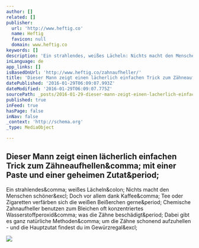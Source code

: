 ```yaml
---
author: []
related: []
publisher:
  url: 'http://www.heftig.co'
  name: Heftig
  favicon: null
  domain: www.heftig.co
keywords: []
description: 'Ein strahlendes, weißes Lächeln: Nichts macht den Menschen schöner! Doch vor allem dank Kaffee, Tee oder Zigaretten verfärben sich die weißen Beißerchen gerne. Chemische Zahnaufheller benutzen zum Bleichen oft konzentriertes Wasserstoffperoxid, was die Zähne beschädigt. Dabei gibt es ganz natürliche Methoden, um die Zähne schonend aufzuhellen - und die Hauptzutat findest du im Gewürzregal!'
inLanguage: de
app_links: []
isBasedOnUrl: 'http://www.heftig.co/zahnaufheller/'
title: 'Dieser Mann zeigt einen lächerlich einfachen Trick zum Zähneaufhellen, mit einer Paste und einer geheimen Zutat.'
datePublished: '2016-01-29T06:09:07.993Z'
dateModified: '2016-01-29T06:09:07.775Z'
sourcePath: _posts/2016-01-29-dieser-mann-zeigt-einen-lacherlich-einfachen-trick-zum-zahne.md
published: true
inFeed: true
hasPage: false
inNav: false
_context: 'http://schema.org'
_type: MediaObject

---
```

<article style=""><h1>Dieser Mann zeigt einen lächerlich einfachen Trick zum Zähneaufhellen&amp;comma; mit einer Paste und einer geheimen Zutat&amp;period;</h1><p>Ein strahlendes&amp;comma; weißes Lächeln&amp;colon; Nichts macht den Menschen schöner&amp;excl; Doch vor allem dank Kaffee&amp;comma; Tee oder Zigaretten verfärben sich die weißen Beißerchen gerne&amp;period; Chemische Zahnaufheller benutzen zum Bleichen oft konzentriertes Wasserstoffperoxid&amp;comma; was die Zähne beschädigt&amp;period; Dabei gibt es ganz natürliche Methoden&amp;comma; um die Zähne schonend aufzuhellen - und die Hauptzutat findest du im Gewürzregal&amp;excl;</p><img src="http://cdn.heftig.co/wp-content/uploads/2016/01/65adbc7006cba7941c1aaca85c285ed5.jpeg" /></article>